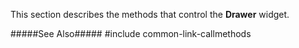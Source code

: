 <!--shortDescription-->
This section describes the methods that control the **Drawer** widget.
<!--/shortDescription-->

<!--fullDescription-->
#####See Also#####
#include common-link-callmethods
<!--/fullDescription-->